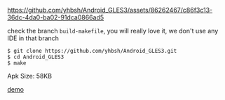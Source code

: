 https://github.com/yhbsh/Android_GLES3/assets/86262467/c86f3c13-36dc-4da0-ba02-91dca0866ad5


check the branch `build-makefile`, you will really love it, we don't use any IDE in that branch

```
$ git clone https://github.com/yhbsh/Android_GLES3.git
$ cd Android_GLES3
$ make
```

Apk Size: 58KB

[demo](https://github.com/user-attachments/assets/424f6701-9b61-4eb4-92d1-c7596e0f1dec)


